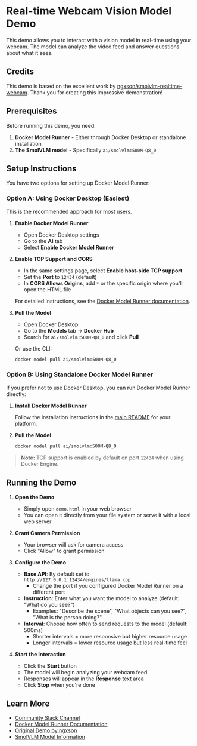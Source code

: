 # Real-time Webcam Vision Model Demo

This demo allows you to interact with a vision model in real-time using your webcam. The model can analyze the video feed and answer questions about what it sees.

## Credits

This demo is based on the excellent work by [ngxson/smolvlm-realtime-webcam](https://github.com/ngxson/smolvlm-realtime-webcam). Thank you for creating this impressive demonstration!

## Prerequisites

Before running this demo, you need:

1. **Docker Model Runner** - Either through Docker Desktop or standalone installation
2. **The SmolVLM model** - Specifically `ai/smolvlm:500M-Q8_0`

## Setup Instructions

You have two options for setting up Docker Model Runner:

### Option A: Using Docker Desktop (Easiest)

This is the recommended approach for most users.

1. **Enable Docker Model Runner**
   - Open Docker Desktop settings
   - Go to the **AI** tab
   - Select **Enable Docker Model Runner**

2. **Enable TCP Support and CORS**
   - In the same settings page, select **Enable host-side TCP support**
   - Set the **Port** to `12434` (default)
   - In **CORS Allows Origins**, add `*` or the specific origin where you'll open the HTML file
   
   For detailed instructions, see the [Docker Model Runner documentation](https://docs.docker.com/ai/model-runner/get-started/#enable-docker-model-runner).

3. **Pull the Model**
   - Open Docker Desktop
   - Go to the **Models** tab → **Docker Hub**
   - Search for `ai/smolvlm:500M-Q8_0` and click **Pull**
   
   Or use the CLI:
   ```bash
   docker model pull ai/smolvlm:500M-Q8_0
   ```

### Option B: Using Standalone Docker Model Runner

If you prefer not to use Docker Desktop, you can run Docker Model Runner directly:

1. **Install Docker Model Runner**
   
   Follow the installation instructions in the [main README](../../README.md) for your platform.

2. **Pull the Model**
   ```bash
   docker model pull ai/smolvlm:500M-Q8_0
   ```

> **Note:** TCP support is enabled by default on port `12434` when using Docker Engine.

## Running the Demo

1. **Open the Demo**
   - Simply open `demo.html` in your web browser
   - You can open it directly from your file system or serve it with a local web server

2. **Grant Camera Permission**
   - Your browser will ask for camera access
   - Click "Allow" to grant permission

3. **Configure the Demo**
   - **Base API**: By default set to `http://127.0.0.1:12434/engines/llama.cpp`
     - Change the port if you configured Docker Model Runner on a different port
   - **Instruction**: Enter what you want the model to analyze (default: "What do you see?")
     - Examples: "Describe the scene", "What objects can you see?", "What is the person doing?"
   - **Interval**: Choose how often to send requests to the model (default: 500ms)
     - Shorter intervals = more responsive but higher resource usage
     - Longer intervals = lower resource usage but less real-time feel

4. **Start the Interaction**
   - Click the **Start** button
   - The model will begin analyzing your webcam feed
   - Responses will appear in the **Response** text area
   - Click **Stop** when you're done

## Learn More

- [Community Slack Channel](https://app.slack.com/client/T0JK1PCN6/C09H9P5E57B)
- [Docker Model Runner Documentation](https://docs.docker.com/ai/model-runner/)
- [Original Demo by ngxson](https://github.com/ngxson/smolvlm-realtime-webcam)
- [SmolVLM Model Information](https://huggingface.co/HuggingFaceTB/SmolVLM-Instruct)
